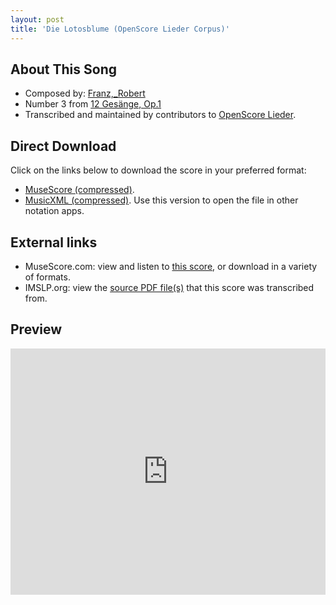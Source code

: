 ```yaml
---
layout: post
title: 'Die Lotosblume (OpenScore Lieder Corpus)'
---
```


## About This Song

- Composed by: [Franz,_Robert](https://fourscoreandmore.org/openscore/lieder/Franz,_Robert)
- Number 3 from [12 Gesänge, Op.1](https://fourscoreandmore.org/openscore/lieder/Franz,_Robert/12_Gesänge,_Op.1)
- Transcribed and maintained by contributors to [OpenScore Lieder].

[OpenScore Lieder]: https://musescore.com/openscore-lieder-corpus

## Direct Download

Click on the links below to download the score in your preferred format:
- [MuseScore (compressed)](https://github.com/openscore/lieder/blob/main/scores/Franz,_Robert/12_Gesänge,_Op.1/03_Die_Lotosblume/lc5660581.mscz?raw=true).
- [MusicXML (compressed)](https://github.com/openscore/lieder/blob/main/scores/Franz,_Robert/12_Gesänge,_Op.1/03_Die_Lotosblume/lc5660581.mxl?raw=true). Use this version to open the file in other notation apps.

## External links

- MuseScore.com: view and listen to [this score][MuseScore], or download in a variety of formats.
- IMSLP.org: view the [source PDF file(s)][IMSLP] that this score was transcribed from.

[MuseScore]: https://musescore.com/score/5660581
[IMSLP]: https://imslp.org/wiki/Special:ReverseLookup/89017

## Preview

<iframe width="100%" height="394" src="https://musescore.com/openscore-lieder-corpus/scores/5660581/embed" frameborder="0" allowfullscreen allow="autoplay; fullscreen"></iframe>
